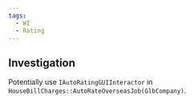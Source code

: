 ```yaml
---
tags:
  - WI
  - Rating
---
```

## Investigation
Potentially use `IAutoRatingGUIInteractor` in `HouseBillCharges::AutoRateOverseasJob(GlbCompany)`.
